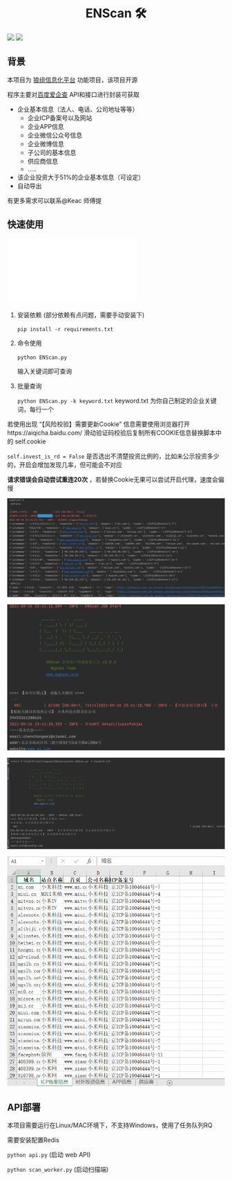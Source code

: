 <h1 align="center">ENScan 🛠</h1>

<p>
  <img src="https://img.shields.io/badge/Language-Python3-blue" />
  <img src="https://img.shields.io/badge/Version-1.0-blue" />
</p>


## 背景

本项目为 [狼组信息化平台](https://plat.wgpsec.org) 功能项目，该项目开源

程序主要对[百度爱企查](aiqicha.baidu.com) API和接口进行封装可获取

- 企业基本信息（法人、电话、公司地址等等）
  - 企业ICP备案号以及网站
  - 企业APP信息
  - 企业微信公众号信息
  - 企业微博信息
  - 子公司的基本信息
  - 供应商信息
  - .....
- 该企业投资大于51%的企业基本信息（可设定）
-  自动导出

有更多需求可以联系@Keac 师傅提

## 快速使用

<iframe src="//player.bilibili.com/player.html?bvid=BV1Nv411H7CN&page=1" scrolling="no" border="0" frameborder="no" framespacing="0" allowfullscreen="true"> </iframe>

1. 安装依赖 (部分依赖有点问题，需要手动安装下)

   `pip install -r requirements.txt`

2. 命令使用

   `python ENScan.py`

   输入关键词即可查询
   
3. 批量查询

   `python ENScan.py -k keyword.txt` keyword.txt 为你自己制定的企业关键词，每行一个

若使用出现 “【风险校验】需要更新Cookie” 信息需要使用浏览器打开https://aiqicha.baidu.com/ 滑动验证码校验后复制所有COOKIE信息替换脚本中的 self.cookie

`self.invest_is_rd = False`  是否选出不清楚投资比例的，比如未公示投资多少的，开启会增加发现几率，但可能会不对应

**请求错误会自动尝试重连20次** ，若替换Cookie无果可以尝试开启代理，速度会偏慢

![image-20210526234131461](README/image-20210526234131461.png)

![image-20210526234225797](README/image-20210526234225797.png)

![image-20210526234313036](README/image-20210526234313036.png)

![image-20210526234349263](README/image-20210526234349263.png)

## API部署

本项目需要运行在Linux/MAC环境下，不支持Windows，使用了任务队列RQ

需要安装配置Redis

`python api.py` (启动 web API)

`python scan_worker.py` (启动扫描端)

